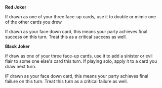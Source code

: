 **Red Joker**

If drawn as one of your three face-up cards, use it to double or mimic one of the other cards you drew

If drawn as your face down card, this means your party achieves final success on this turn. Treat this as a critical success as well.

**Black Joker**

If draw as one of your three face-up cards, use it to add a sinister or evil flair to some one else's card this turn. If playing solo, apply it to a card you draw next turn.

IF drawn as your face down card, this means your party achieves final failure on this turn. Treat this turn as a critical failure as well.